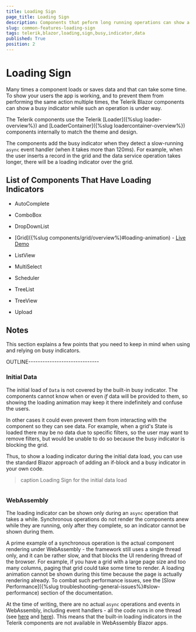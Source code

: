 ```yaml
---
title: Loading Sign
page_title: Loading Sign
description: Components that peform long running operations can show a loading indicator to the user to indicate they are busy.
slug: common-features-loading-sign
tags: telerik,blazor,loading,sign,busy,indicator,data
published: True
position: 2
---
```


# Loading Sign

Many times a component loads or saves data and that can take some time. To show your users the app is working, and to prevent them from performing the same action multiple times, the Telerik Blazor components can show a busy indicator while such an operation is under way.

The Telerik components use the Telerik [Loader]({%slug loader-overview%}) and [LoaderContainer]({%slug loadercontainer-overview%}) components internally to match the theme and design.

The components add the busy indicator when they detect a slow-running `async` event handler (when it takes more than 120ms). For example, when the user inserts a record in the grid and the data service operation takes longer, there will be a loading indicator over the grid.

## List of Components That Have Loading Indicators

* AutoComplete

* ComboBox

* DropDownList

* [Grid]({%slug components/grid/overview%}#loading-animation) - <a href="https://demos.telerik.com/blazor-ui/grid/loading-animation" target="_blank">Live Demo</a>

* ListView

* MultiSelect

* Scheduler

* TreeList

* TreeView

* Upload

## Notes

This section explains a few points that you need to keep in mind when using and relying on busy indicators.

OUTLINE------------------------------

### Initial Data

The initial load of `Data` is not covered by the built-in busy indicator. The components cannot know when or even *if* data will be provided to them, so showing the loading animation may keep it there indefinitely and confuse the users.

In other cases it could even prevent them from interacting with the component so they can see data. For example, when a grid's State is loaded there may be no data due to specific filters, so the user may want to remove filters, but would be unable to do so because the busy indicator is blocking the grid.

Thus, to show a loading indicator during the initial data load, you can use the standard Blazor approach of adding an if-block and a busy indicator in your own code.

>caption Loading Sign for the initial data load

````CSHTML
````



### WebAssembly

The loading indicator can be shown only during an `async` operation that takes a while. Synchronous operations do not render the components anew while they are running, only after they complete, so an indicator cannot be shown during them.

A prime example of a synchronous operation is the actual component rendering under WebAssembly - the framework still uses a single thread only, and it can be rather slow, and that blocks the UI rendering thread of the browser. For example, if you have a grid with a large page size and too many columns, paging that grid could take some time to render. A loading animation cannot be shown during this time because the page is actually rendering already. To combat such performance issues, see the [Slow Performance]({%slug troubleshooting-general-issues%}#slow-performance) section of the documentation.

At the time of writing, there are no actual `async` operations and events in WebAssembly, including event handlers - all the code runs in one thread (see <a href="https://github.com/dotnet/aspnetcore/issues/17730" target="_blank">here</a> and <a href="https://github.com/dotnet/runtime/issues/40619" target="_blank">here</a>). This means that the built-in loading indicators in the Telerik components are not available in WebAssembly Blazor apps.




